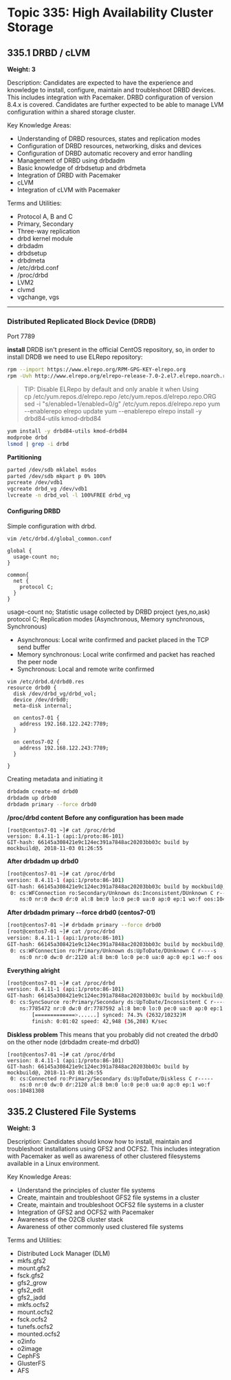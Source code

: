 # Topic 335: High Availability Cluster Storage

## 335.1 DRBD / cLVM

**Weight: 3**

Description: Candidates are expected to have the experience and knowledge to install, configure, maintain and troubleshoot DRBD devices. This includes integration with Pacemaker. DRBD configuration of version 8.4.x is covered. Candidates are further expected to be able to manage LVM configuration within a shared storage cluster.

Key Knowledge Areas:

- Understanding of DRBD resources, states and replication modes
- Configuration of DRBD resources, networking, disks and devices
- Configuration of DRBD automatic recovery and error handling
- Management of DRBD using drbdadm
- Basic knowledge of drbdsetup and drbdmeta
- Integration of DRBD with Pacemaker
- cLVM
- Integration of cLVM with Pacemaker

Terms and Utilities:

- Protocol A, B and C
- Primary, Secondary
- Three-way replication
- drbd kernel module
- drbdadm
- drbdsetup
- drbdmeta
- /etc/drbd.conf
- /proc/drbd
- LVM2
- clvmd
- vgchange, vgs
---
### Distributed Replicated Block Device (DRDB)

Port 7789

**install**
DRDB isn't present in the official CentOS repository, so, in order to install DRDB we need to use ELRepo repository:

```sh
rpm --import https://www.elrepo.org/RPM-GPG-KEY-elrepo.org
rpm -Uvh http://www.elrepo.org/elrepo-release-7.0-2.el7.elrepo.noarch.rpm
```

> TIP: Disable ELRepo by default and only anable it when Using \
cp /etc/yum.repos.d/elrepo.repo /etc/yum.repos.d/elrepo.repo.ORG
sed -i "s/enabled=1/enabled=0/g" /etc/yum.repos.d/elrepo.repo
yum --enablerepo elrepo update
yum --enablerepo elrepo install -y drbd84-utils kmod-drbd84



```sh
yum install -y drbd84-utils kmod-drbd84
modprobe drbd
lsmod | grep -i drbd
```

**Partitioning**

```sh
parted /dev/sdb mklabel msdos
parted /dev/sdb mkpart p 0% 100%
pvcreate /dev/vdb1
vgcreate drbd_vg /dev/vdb1
lvcreate -n drbd_vol -l 100%FREE drbd_vg
```


#### Configuring DRBD

Simple configuration with drbd.

```SH
vim /etc/drbd.d/global_common.conf

global {
  usage-count no;
}

common{
  net {
    protocol C;
  }
}

```
usage-count no;   Statistic usage collected by DRBD project (yes,no,ask)
protocol C;  Replication modes (Asynchronous, Memory synchronous, Synchronous)
- Asynchronous: Local write confirmed and packet placed in the TCP send buffer
- Memory synchronous: Local write confirmed and packet has reached the peer node
- Synchronous: Local and remote write confirmed

```SHELL
vim /etc/drbd.d/drbd0.res
resource drbd0 {
  disk /dev/drbd_vg/drbd_vol;
  device /dev/drbd0;
  meta-disk internal;

  on centos7-01 {
    address 192.168.122.242:7789;
  }

  on centos7-02 {
    address 192.168.122.243:7789;
  }

}
```

Creating metadata and initiating it

```sh
drbdadm create-md drbd0
drbdadm up drbd0
drbdadm primary --force drbd0
```


**/proc/drbd content**
**Before any configuration has been made**
```SH
[root@centos7-01 ~]# cat /proc/drbd
version: 8.4.11-1 (api:1/proto:86-101)
GIT-hash: 66145a308421e9c124ec391a7848ac20203bb03c build by mockbuild@, 2018-11-03 01:26:55
```
**After drbdadm up drbd0**
```sh
[root@centos7-01 ~]# cat /proc/drbd
version: 8.4.11-1 (api:1/proto:86-101)
GIT-hash: 66145a308421e9c124ec391a7848ac20203bb03c build by mockbuild@, 2018-11-03 01:26:55
 0: cs:WFConnection ro:Secondary/Unknown ds:Inconsistent/DUnknown C r----s
    ns:0 nr:0 dw:0 dr:0 al:8 bm:0 lo:0 pe:0 ua:0 ap:0 ep:1 wo:f oos:10481308
```
**After drbdadm primary --force drbd0 (centos7-01)**
```sh
[root@centos7-01 ~]# drbdadm primary --force drbd0
[root@centos7-01 ~]# cat /proc/drbd
version: 8.4.11-1 (api:1/proto:86-101)
GIT-hash: 66145a308421e9c124ec391a7848ac20203bb03c build by mockbuild@, 2018-11-03 01:26:55
 0: cs:WFConnection ro:Primary/Unknown ds:UpToDate/DUnknown C r----s
    ns:0 nr:0 dw:0 dr:2120 al:8 bm:0 lo:0 pe:0 ua:0 ap:0 ep:1 wo:f oos:10481308
```
**Everything alright**
```sh
[root@centos7-01 ~]# cat /proc/drbd
version: 8.4.11-1 (api:1/proto:86-101)
GIT-hash: 66145a308421e9c124ec391a7848ac20203bb03c build by mockbuild@, 2018-11-03 01:26:55
 0: cs:SyncSource ro:Primary/Secondary ds:UpToDate/Inconsistent C r-----
    ns:7785472 nr:0 dw:0 dr:7787592 al:8 bm:0 lo:0 pe:0 ua:0 ap:0 ep:1 wo:f oos:2695836
        [=============>......] synced: 74.3% (2632/10232)M
        finish: 0:01:02 speed: 42,948 (36,208) K/sec
```

**Diskless problem**
This means that you probably did not created the drbd0 on the other node (drbdadm create-md drbd0)
```shell
[root@centos7-01 ~]# cat /proc/drbd
version: 8.4.11-1 (api:1/proto:86-101)
GIT-hash: 66145a308421e9c124ec391a7848ac20203bb03c build by mockbuild@, 2018-11-03 01:26:55
 0: cs:Connected ro:Primary/Secondary ds:UpToDate/Diskless C r-----
    ns:0 nr:0 dw:0 dr:2120 al:8 bm:0 lo:0 pe:0 ua:0 ap:0 ep:1 wo:f oos:10481308
```



## 335.2 Clustered File Systems

**Weight: 3**

Description: Candidates should know how to install, maintain and troubleshoot installations using GFS2 and OCFS2. This includes integration with Pacemaker as well as awareness of other clustered filesystems available in a Linux environment.

Key Knowledge Areas:

- Understand the principles of cluster file systems
- Create, maintain and troubleshoot GFS2 file systems in a cluster
- Create, maintain and troubleshoot OCFS2 file systems in a cluster
- Integration of GFS2 and OCFS2 with Pacemaker
- Awareness of the O2CB cluster stack
- Awareness of other commonly used clustered file systems

Terms and Utilities:

- Distributed Lock Manager (DLM)
- mkfs.gfs2
- mount.gfs2
- fsck.gfs2
- gfs2_grow
- gfs2_edit
- gfs2_jadd
- mkfs.ocfs2
- mount.ocfs2
- fsck.ocfs2
- tunefs.ocfs2
- mounted.ocfs2
- o2info
- o2image
- CephFS
- GlusterFS
- AFS
